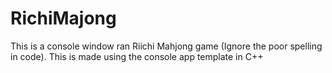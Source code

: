 # RichiMajong
This is a console window ran Riichi Mahjong game (Ignore the poor spelling in code). This is made using the console app template in C++
